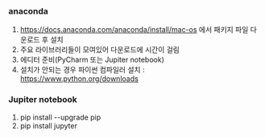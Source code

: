 ### anaconda
  1) https://docs.anaconda.com/anaconda/install/mac-os 에서 패키지 파일 다운로드 후 설치
  2) 주요 라이브러리들이 모여있어 다운로드에 시간이 걸림
  3) 에디터 준비(PyCharm 또는 Jupiter notebook)
  4) 설치가 안되는 경우 파이썬 컴파일러 설치 : https://www.python.org/downloads
  
  
### Jupiter notebook
  1) pip install --upgrade pip
  2) pip install jupyter
  
